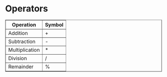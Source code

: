 # Operators

<table border="1">
	<tr>
		<th>Operation</th>
		<th>Symbol</th>
	</tr>
	<tr>
		<td>Addition</td>
		<td>+</td>
	</tr>
	<tr>
		<td>Subtraction</td>
		<td>-</td>
	</tr>
	<tr>
		<td>Multiplication</td>
		<td>*</td>
	</tr>
	<tr>
		<td>Division</td>
		<td>/</td>
	</tr>
	<tr>
		<td>Remainder</td>
		<td>%</td>
	</tr>
</table>
